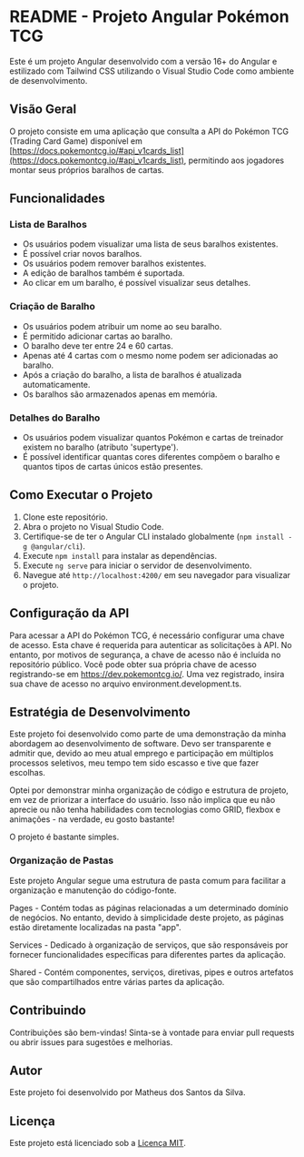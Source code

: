 # README - Projeto Angular Pokémon TCG

Este é um projeto Angular desenvolvido com a versão 16+ do Angular e estilizado com Tailwind CSS utilizando o Visual Studio Code como ambiente de desenvolvimento.

## Visão Geral

O projeto consiste em uma aplicação que consulta a API do Pokémon TCG (Trading Card Game) disponível em [https://docs.pokemontcg.io/#api_v1cards_list](https://docs.pokemontcg.io/#api_v1cards_list), permitindo aos jogadores montar seus próprios baralhos de cartas.

## Funcionalidades

### Lista de Baralhos

- Os usuários podem visualizar uma lista de seus baralhos existentes.
- É possível criar novos baralhos.
- Os usuários podem remover baralhos existentes.
- A edição de baralhos também é suportada.
- Ao clicar em um baralho, é possível visualizar seus detalhes.

### Criação de Baralho

- Os usuários podem atribuir um nome ao seu baralho.
- É permitido adicionar cartas ao baralho.
- O baralho deve ter entre 24 e 60 cartas.
- Apenas até 4 cartas com o mesmo nome podem ser adicionadas ao baralho.
- Após a criação do baralho, a lista de baralhos é atualizada automaticamente.
- Os baralhos são armazenados apenas em memória.

### Detalhes do Baralho

- Os usuários podem visualizar quantos Pokémon e cartas de treinador existem no baralho (atributo 'supertype').
- É possível identificar quantas cores diferentes compõem o baralho e quantos tipos de cartas únicos estão presentes.

## Como Executar o Projeto

1. Clone este repositório.
2. Abra o projeto no Visual Studio Code.
3. Certifique-se de ter o Angular CLI instalado globalmente (`npm install -g @angular/cli`).
4. Execute `npm install` para instalar as dependências.
5. Execute `ng serve` para iniciar o servidor de desenvolvimento.
6. Navegue até `http://localhost:4200/` em seu navegador para visualizar o projeto.

## Configuração da API
Para acessar a API do Pokémon TCG, é necessário configurar uma chave de acesso. Esta chave é requerida para autenticar as solicitações à API. No entanto, por motivos de segurança, a chave de acesso não é incluída no repositório público. Você pode obter sua própria chave de acesso registrando-se em https://dev.pokemontcg.io/. Uma vez registrado, insira sua chave de acesso no arquivo environment.development.ts.

## Estratégia de Desenvolvimento
Este projeto foi desenvolvido como parte de uma demonstração da minha abordagem ao desenvolvimento de software. Devo ser transparente e admitir que, devido ao meu atual emprego e participação em múltiplos processos seletivos, meu tempo tem sido escasso e tive que fazer escolhas.

Optei por demonstrar minha organização de código e estrutura de projeto, em vez de priorizar a interface do usuário. Isso não implica que eu não aprecie ou não tenha habilidades com tecnologias como GRID, flexbox e animações - na verdade, eu gosto bastante!

O projeto é bastante simples.

### Organização de Pastas
Este projeto Angular segue uma estrutura de pasta comum para facilitar a organização e manutenção do código-fonte. 

Pages - Contém todas as páginas relacionadas a um determinado domínio de negócios. No entanto, devido à simplicidade deste projeto, as páginas estão diretamente localizadas na pasta "app".

Services - Dedicado à organização de serviços, que são responsáveis por fornecer funcionalidades específicas para diferentes partes da aplicação.

Shared - Contém componentes, serviços, diretivas, pipes e outros artefatos que são compartilhados entre várias partes da aplicação.

## Contribuindo

Contribuições são bem-vindas! Sinta-se à vontade para enviar pull requests ou abrir issues para sugestões e melhorias.

## Autor

Este projeto foi desenvolvido por Matheus dos Santos da Silva.

## Licença

Este projeto está licenciado sob a [Licença MIT](https://opensource.org/licenses/MIT).
